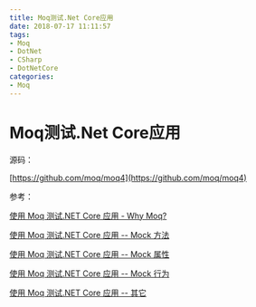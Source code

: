 ```yaml
---
title: Moq测试.Net Core应用
date: 2018-07-17 11:11:57
tags:
- Moq
- DotNet
- CSharp
- DotNetCore
categories: 
- Moq
---
```

# Moq测试.Net Core应用

源码：

[https://github.com/moq/moq4](https://github.com/moq/moq4)

参考：

[使用 Moq 测试.NET Core 应用 - Why Moq?](https://www.cnblogs.com/cgzl/p/9294431.html)

[使用 Moq 测试.NET Core 应用 -- Mock 方法](http://www.cnblogs.com/cgzl/p/9300356.html)

[使用 Moq 测试.NET Core 应用 -- Mock 属性](http://www.cnblogs.com/cgzl/p/9304567.html)

[使用 Moq 测试.NET Core 应用 -- Mock 行为](http://www.cnblogs.com/cgzl/p/9306728.html)

[使用 Moq 测试.NET Core 应用 -- 其它](http://www.cnblogs.com/cgzl/p/9308723.html)